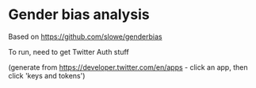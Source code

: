 # Gender bias analysis

Based on https://github.com/slowe/genderbias

To run, need to get Twitter Auth stuff

(generate from https://developer.twitter.com/en/apps - click an app, then click 'keys and tokens')